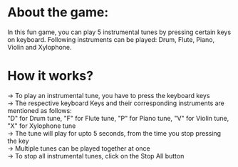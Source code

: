 # About the game:
In this fun game, you can play 5 instrumental tunes by pressing certain keys on keyboard. Following instruments can be played: Drum, Flute, Piano, Violin and Xylophone.

# How it works?
-> To play an instrumental tune, you have to press the keyboard keys<br/>
-> The respective keyboard Keys and their corresponding instruments are mentioned as follows:<br/>
"D" for Drum tune, "F" for Flute tune, "P" for Piano tune, "V" for Violin tune, "X" for Xylophone tune<br/>
-> The tune will play for upto 5 seconds, from the time you stop pressing the key<br/>
-> Multiple tunes can be played together at once<br/>
-> To stop all instrumental tunes, click on the Stop All button
